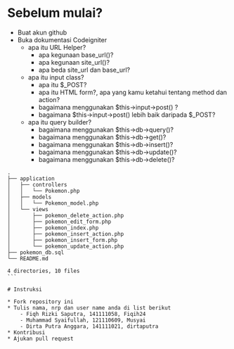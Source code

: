 #  Sebelum mulai?
* Buat akun github
* Buka dokumentasi Codeigniter
    - apa itu URL Helper?
        - apa kegunaan base_url()?
        - apa kegunaan site_url()?
        - apa beda site_url dan base_url?
    - apa itu input class?
        - apa itu $_POST?
        - apa itu HTML form?, apa yang kamu ketahui tentang method dan action?
        - bagaimana menggunakan $this->input->post() ?
        - bagaimana $this->input->post() lebih baik daripada $_POST?
    - apa itu query builder?
        - bagaimana menggunakan $this->db->query()?
        - bagaimana menggunakan $this->db->get()?
        - bagaimana menggunakan $this->db->insert()?
        - bagaimana menggunakan $this->db->update()?
        - bagaimana menggunakan $this->db->delete()?

````
.
├── application
│   ├── controllers
│   │   └── Pokemon.php
│   ├── models
│   │   └── Pokemon_model.php
│   └── views
│       ├── pokemon_delete_action.php
│       ├── pokemon_edit_form.php
│       ├── pokemon_index.php
│       ├── pokemon_insert_action.php
│       ├── pokemon_insert_form.php
│       └── pokemon_update_action.php
├── pokemon_db.sql
└── README.md

4 directories, 10 files
```

# Instruksi

* Fork repository ini
* Tulis nama, nrp dan user name anda di list berikut
    - Fiqh Rizki Saputra, 141111058, Fiqih24
    - Muhammad Syaifullah, 121110609, Musyai
    - Dirta Putra Anggara, 141111021, dirtaputra
* Kontribusi
* Ajukan pull request
